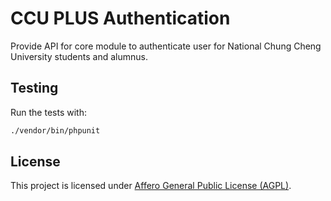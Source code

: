 # CCU PLUS Authentication

Provide API for core module to authenticate user for National Chung Cheng University students and alumnus.

## Testing

Run the tests with:
```bash
./vendor/bin/phpunit
```

## License

This project is licensed under [Affero General Public License (AGPL)](LICENSE).
